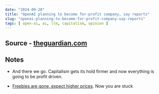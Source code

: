 ```yaml
---
date: "2024-09-28"
title: "OpenAI planning to become for-profit company, say reports"
slug: "openai-planning-to-become-for-profit-company-say-reports"
tags: [ open-ai, ai, llm, capitalism, opinion ]
---
```




## Source - [theguardian.com][1]

## Notes
* And there we go. Capitalism gets its hold firmer and now everything is going to be profit driven.
* [Freebies are gone, expect higher prices][2]. Now you are stuck



  [1]: https://archive.ph/20240926151057/https://www.theguardian.com/technology/2024/sep/26/openai-planning-to-become-for-profit-company-say-reports
  [2]: https://simonwillison.net/2024/Sep/28/mike-isaac-and-erin-griffith/
